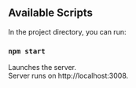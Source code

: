 ## Available Scripts

In the project directory, you can run:

### `npm start`

Launches the server.\
Server runs on http://localhost:3008.

